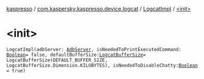 [kaspresso](../../index.md) / [com.kaspersky.kaspresso.device.logcat](../index.md) / [LogcatImpl](index.md) / [&lt;init&gt;](./-init-.md)

# &lt;init&gt;

`LogcatImpl(adbServer: `[`AdbServer`](../../com.kaspersky.kaspresso.device.server/-adb-server/index.md)`, isNeededToPrintExecutedCommand: `[`Boolean`](https://kotlinlang.org/api/latest/jvm/stdlib/kotlin/-boolean/index.html)` = false, defaultBufferSize: `[`LogcatBufferSize`](../-logcat-buffer-size/index.md)` = LogcatBufferSize(DEFAULT_BUFFER_SIZE, LogcatBufferSize.Dimension.KILOBYTES), isNeededToDisableChatty: `[`Boolean`](https://kotlinlang.org/api/latest/jvm/stdlib/kotlin/-boolean/index.html)` = true)`